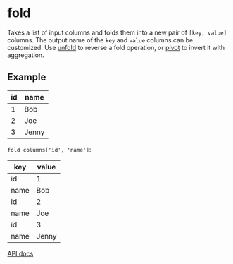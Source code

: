# fold

Takes a list of input columns and folds them into a new pair of `[key, value]` columns. The output name of the `key` and `value` columns can be customized. Use [unfold](./unfold.md) to reverse a fold operation, or [pivot](./pivot.md) to invert it with aggregation.

## Example

| id  | name  |
| --- | ----- |
| 1   | Bob   |
| 2   | Joe   |
| 3   | Jenny |

`fold columns['id', 'name']`:

| key  | value |
| ---- | ----- |
| id   | 1     |
| name | Bob   |
| id   | 2     |
| name | Joe   |
| id   | 3     |
| name | Jenny |

[API docs](https://github.com/microsoft/datashaper/blob/main/javascript/schema/docs/markdown/schema.foldargs.md)